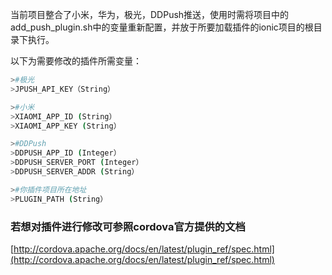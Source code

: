当前项目整合了小米，华为，极光，DDPush推送，使用时需将项目中的add_push_plugin.sh中的变量重新配置，并放于所要加载插件的ionic项目的根目录下执行。

以下为需要修改的插件所需变量：

```bash
>#极光
>JPUSH_API_KEY（String）

>#小米
>XIAOMI_APP_ID (String）
>XIAOMI_APP_KEY (String）

>#DDPush
>DDPUSH_APP_ID (Integer）
>DDPUSH_SERVER_PORT (Integer）
>DDPUSH_SERVER_ADDR (String）

>#你插件项目所在地址
>PLUGIN_PATH (String）

```
### 若想对插件进行修改可参照cordova官方提供的文档
[http://cordova.apache.org/docs/en/latest/plugin_ref/spec.html](http://cordova.apache.org/docs/en/latest/plugin_ref/spec.html)

